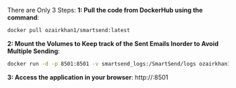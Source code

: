 There are Only 3 Steps:
**1: Pull the code from DockerHub using the command**:
```bash
docker pull ozairkhan1/smartsend:latest
```
**2: Mount the Volumes to Keep track of the Sent Emails Inorder to Avoid Multiple Sending**:  
   ```bash
   docker run -d -p 8501:8501 -v smartsend_logs:/SmartSend/logs ozairkhan1/smartsend:latest
   ```
**3: Access the application in your browser**:
http://<your-server-ip>:8501
